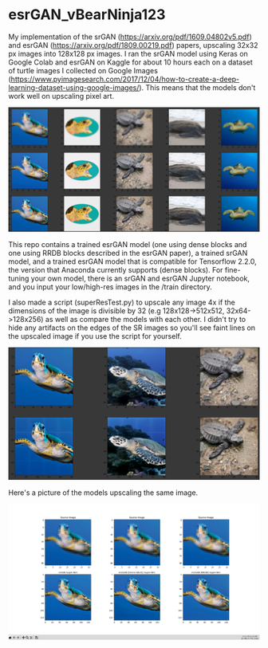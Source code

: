 # esrGAN_vBearNinja123

My implementation of the srGAN (https://arxiv.org/pdf/1609.04802v5.pdf) and esrGAN (https://arxiv.org/pdf/1809.00219.pdf) papers, upscaling 32x32 px images into 128x128 px images. I ran the srGAN model using Keras on Google Colab and esrGAN on Kaggle for about 10 hours each on a dataset of turtle images I collected on Google Images (https://www.pyimagesearch.com/2017/12/04/how-to-create-a-deep-learning-dataset-using-google-images/). This means that the models don't work well on upscaling pixel art.

![32x32 LR Image, 128x128 SR Image, 128x128 Ground Truth](/results/32_128.png)

This repo contains a trained esrGAN model (one using dense blocks and one using RRDB blocks described in the esrGAN paper), a trained srGAN model, and a trained esrGAN model that is compatible for Tensorflow 2.2.0, the version that Anaconda currently supports (dense blocks). For fine-tuning your own model, there is an srGAN and esrGAN Jupyter notebook, and you input your low/high-res images in the /train directory.

I also made a script (superResTest.py) to upscale any image 4x if the dimensions of the image is divisible by 32 (e.g 128x128->512x512, 32x64->128x256)
as well as compare the models with each other. I didn't try to hide any artifacts on the edges of the SR images so you'll see faint lines on the upscaled image if you use the script for yourself.

![128x128->512x512](/results/128_512.png)

Here's a picture of the models upscaling the same image.

![srGAN vs. esrGAN vs. esrGAN (RRDB)](/results/comparison.png)
